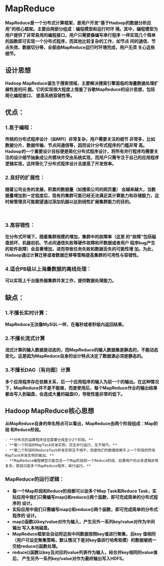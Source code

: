 # MapReduce

**MapReduce是一个分布式计算框架，是用户开发“基于Hadoop的数据分析应用”的核心框架。主要由两部分组成：编程模型和运行时环 境。其中，编程模型为用户提供了非常易用的编程接口，用户只需要像编写串行程序 一样实现几个简单的函数即可实现一个分布式程序，而其他比较复杂的工作，如节点 间的通信、节点失效、数据切分等，全部由MapReduce运行时环境完成，用户无须 关心这些细节。**

## 设计思想

**Hadoop MapReduce诞生于搜索领域，主要解决搜索引擎面临的海量数据处理扩展性差的问 题。它的实现很大程度上借鉴了谷歌MapReduce的设计思想，包括简化编程接口、 提高系统容错性等。**

## 优点：

### 		**1.易于编程**：

**传统的分布式程序设计（如MPI）非常复杂，用户需要关注的细节 非常多，比如数据分片、数据传输、节点间通信等，因而设计分布式程序的门槛非常 高。Hadoop的一个重要设计目标便是简化分布式程序设计，将所有并行程序均需要关注的设计细节抽象成公共模块并交由系统实现，而用户只需专注于自己的应用程序逻辑实现，这样简化了分布式程序设计且提高了开发效率。**

###        2.**良好的扩展性**：

**随着公司业务的发展，积累的数据量（如搜索公司的网页量） 会越来越大，当数据量增加到一定程度后，现有的集群可能已经无法满足其计算能力和存储能力，这时候管理员可能期望通过添加机器以达到线性扩展集群能力的目的。**

​     

###        3.**高容错性**：

**在分布式环境下，随着集群规模的增加，集群中的故障率（这里 的“故障”包括磁盘损坏、机器宕机、节点间通信失败等硬件故障和坏数据或者用户 程序bug产生的软件故障）会显著增加，进而导致任务失败和数据丢失的可能性增 加。为此，Hadoop通过计算迁移或者数据迁移等策略提高集群的可用性与容错性。**



###        4.适合PB级以上海量数据的离线处理：

**可以实现上千台服务器集群并发工作，提供数据处理能力。**



## 缺点：

###            1.**不擅长实时计算**：

**MapReduce无法像MySQL一样，在毫秒或者秒级内返回结果。**



###            2.不擅长流式计算

**流式计算的输入数据是动态的，而MapReduce的输入数据集是静态的，不能动态变化。这是因为MapReduce自身的设计特点决定了数据源必须是静态的。**



###             3.**不擅长DAG（有向图）计算**

**多个应用程序存在依赖关系，后一个应用程序的输入为前一个的输出。在这种情况下，MapReduce并不是不能做，而是使用后，每个MapReduce作业的输出结果都会写入到磁盘，会造成大量的磁盘IO，导致性能非常的低下。**



## Hadoop MapReduce核心思想

**从MapReduce自身的命名特点可以看出，MapReduce由两个阶段组成：Map阶段 和Reduce阶段。**

 	- **分布式的运算程序往往需要分成至少2个阶段。**
 	- **第一个阶段的MapTask并发实例，完全并行运行，互不相干。**
 	- **第二个阶段的ReduceTask并发实例互不相干，但是他们的数据依赖于上一个阶段的所有MapTask并发实例的输出。**
 	- **MapReduce编程模型只能包含一个Map阶段和一个Reduce阶段，如果用户的业务逻辑非常复杂，那就只能多个MapReduce程序，串行运行。**



###      MapReduce的运行逻辑：

- **每一个Map阶段和Reduce阶段都可以由多个Map Task和Reduce Task，实际应用中我们只需编写map()和reduce()两个函数，即可完成简单的分布式程序的 设计。**
- **实际应用中我们只需编写map()和reduce()两个函数，即可完成简单的分布式程序的 设计。**
- **map()函数以key/value对作为输入，产生另外一系列key/value对作为中间输出 写入本地磁盘。**
- **MapReduce框架会自动将这些中间数据按照key值进行聚集，且key 值相同（用户可设定聚集策略，默认情况下是对key值进行哈希取模）的数据被统一 交给reduce()函数处理。**
- **reduce()函数以key及对应的value列表作为输入，经合并key相同的value值后， 产生另外一系列key/value对作为最终输出写入HDFS。**